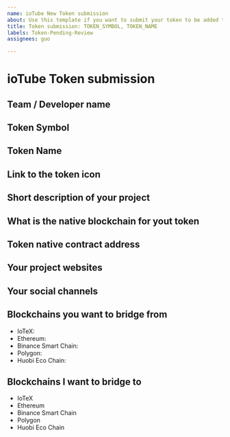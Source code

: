 ```yaml
---
name: ioTube New Token submission
about: Use this template if you want to submit your token to be added to ioTube
title: Token submission: TOKEN_SYMBOL, TOKEN_NAME
labels: Token-Pending-Review
assignees: guo

---
```


# ioTube Token submission

<!--
## Introduction

ioTube is a two-way, multi-asset, cross-chain protocol bridging IoTeX 
to other blockchains such as Ethereum, Binance Smart Chain, Polygon, and others. 
Anyone can submit their token to be added to ioTube: if you deployed a token 
on IoTeX, you can make your dApp cross-chain and reach the audience of other 
popular chains. Likewise, if you have deployed your token on Ethereum or any 
blockchain other than IoTeX, thanks to ioTube you can extend your dApp to the 
IoTeX ecosystem, taking advantage of the 5-second tx confirmations, ultra-low fees,
and access other unique IoTeX features like real-world IoT data oracles, etc..

## Guidelines for tokens
We will only take into consideration projects that show clear signs of activity: 
either traffic on the network, activity on GitHub, or community buzz.

- The icon should be small, square, but high resolution, ideally a vector/svg.
- Make sure your website includes a detailed explanation of project and the token contract address.
- No Profanity in token name, token description, etc.

Please fill the data below for us to review your submission and reach out to you 
for more information.
-->
## Team / Developer name

## Token Symbol

## Token Name

## Link to the token icon

## Short description of your project

## What is the native blockchain for yout token

## Token native contract address

## Your project websites

## Your social channels

## Blockchains you want to bridge from
<!-- Delete those you are not interested in, and add the contract address for each selected chain -->
- IoTeX: <contract address>
- Ethereum: <contract address>
- Binance Smart Chain: <contract address>
- Polygon: <contract address>
- Huobi Eco Chain: <contract address>

## Blockchains I want to bridge to
<!-- Delete those you are not interested in -->
- IoTeX
- Ethereum
- Binance Smart Chain
- Polygon
- Huobi Eco Chain
